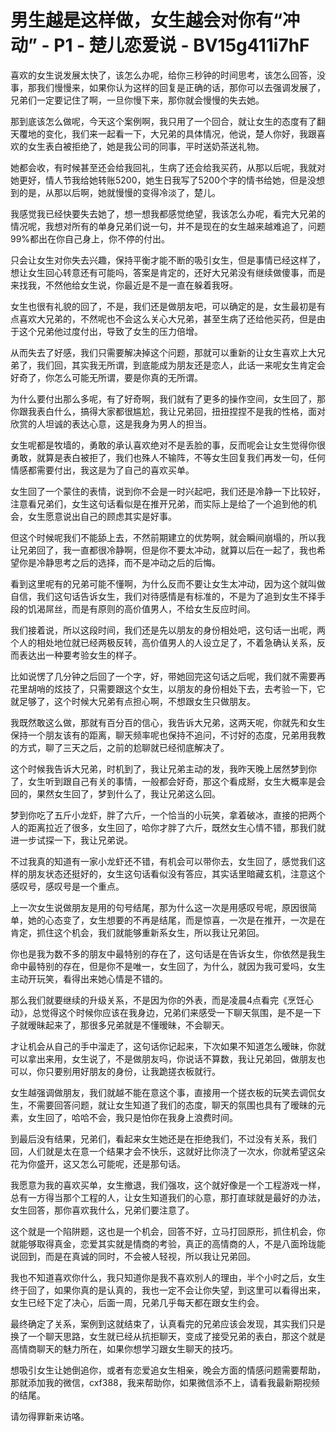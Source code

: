 # 男生越是这样做，女生越会对你有“冲动” - P1 - 楚儿恋爱说 - BV15g411i7hF

喜欢的女生说发展太快了，该怎么办呢，给你三秒钟的时间思考，该怎么回答，没事，那我们慢慢来，如果你认为这样的回复是正确的话，那你可以去强调发展了，兄弟们一定要记住了啊，一旦你慢下来，那你就会慢慢的失去她。

那到底该怎么做呢，今天这个案例啊，我只用了一个回合，就让女生的态度有了翻天覆地的变化，我们来一起看一下，大兄弟的具体情况，他说，楚人你好，我跟喜欢的女生表白被拒绝了，她是我公司的同事，平时送奶茶送礼物。

她都会收，有时候甚至还会给我回礼，生病了还会给我买药，从那以后呢，我就对她更好，情人节我给她转账5200，她生日我写了5200个字的情书给她，但是没想到的是，从那以后啊，她就慢慢的变得冷淡了，楚儿。

我感觉我已经快要失去她了，想一想我都感觉绝望，我该怎么办呢，看完大兄弟的情况呢，我想对所有的单身兄弟们说一句，并不是现在的女生越来越难追了，问题99%都出在你自己身上，你不停的付出。

只会让女生对你失去兴趣，保持平衡才能不断的吸引女生，但是事情已经这样了，想让女生回心转意还有可能吗，答案是肯定的，还好大兄弟没有继续做傻事，而是来找我，不然他给女生说，你最近是不是一直在躲着我呀。

女生也很有礼貌的回了，不是，我们还是做朋友吧，可以确定的是，女生最初是有点喜欢大兄弟的，不然呢也不会这么关心大兄弟，甚至生病了还给他买药，但是由于这个兄弟他过度付出，导致了女生的压力倍增。

从而失去了好感，我们只需要解决掉这个问题，那就可以重新的让女生喜欢上大兄弟了，我们回，其实我无所谓，到底能成为朋友还是恋人，此话一来呢女生肯定会好奇了，你怎么可能无所谓，要是你真的无所谓。

为什么要付出那么多呢，有了好奇啊，我们就有了更多的操作空间，女生回了，那你跟我表白什么，搞得大家都很尴尬，我让兄弟回，扭扭捏捏不是我的性格，面对欣赏的人坦诚的表达心意，这是我身为男人的担当。

女生呢都是牧墙的，勇敢的承认喜欢绝对不是丢脸的事，反而呢会让女生觉得你很勇敢，就算是表白被拒了，我们也殊人不输阵，不等女生回复我们再发一句，任何情感都需要付出，我这是为了自己的喜欢买单。

女生回了一个蒙住的表情，说到你不会是一时兴起吧，我们还是冷静一下比较好，注意看兄弟们，女生这句话看似是在推开兄弟，而实际上是给了一个追到他的机会，女生愿意说出自己的顾虑其实是好事。

但这个时候呢我们不能舔上去，不然前期建立的优势啊，就会瞬间崩塌的，所以我让兄弟回了，我一直都很冷静啊，但是你不要太冲动，就算以后在一起了，我也希望你是冷静思考之后的选择，而不是冲动之后的后悔。

看到这里呢有的兄弟可能不懂啊，为什么反而不要让女生太冲动，因为这个就叫做自信，我们这句话告诉女生，我们对待感情是有标准的，不是为了追到女生不择手段的饥渴屌丝，而是有原则的高价值男人，不给女生反应时间。

我们接着说，所以这段时间，我们还是先以朋友的身份相处吧，这句话一出呢，两个人的相处地位就已经两极反转，高价值男人的人设立足了，不着急确认关系，反而表达出一种要考验女生的样子。

比如说愣了几分钟之后回了一个字，好，带她回完这句话之后呢，我们就不需要再花里胡哨的炫技了，只需要跟这个女生，以朋友的身份相处下去，去考验一下，它就足够了，这个时候大兄弟有点担心啊，不想跟女生只做朋友。

我既然敢这么做，那就有百分百的信心，我告诉大兄弟，这两天呢，你就先和女生保持一个朋友该有的距离，聊天频率呢也保持不追问，不讨好的态度，兄弟用我教的方式，聊了三天之后，之前的尬聊就已经彻底解决了。

这个时候我告诉大兄弟，时机到了，我让兄弟主动的发，我昨天晚上居然梦到你了，女生听到跟自己有关的事情，一般都会好奇，那这个看成掰，女生大概率是会回的，果然女生回了，梦到什么了，我让兄弟这么回。

梦到你吃了五斤小龙虾，胖了六斤，一个恰当的小玩笑，拿着破冰，直接的把两个人的距离拉近了很多，女生回了，哈你才胖了六斤，既然女生心情不错，那我们就进一步试探一下，我让兄弟说。

不过我真的知道有一家小龙虾还不错，有机会可以带你去，女生回了，感觉我们这样的朋友状态还挺好的，女生这句话看似没有答应，其实话里暗藏玄机，注意这个感叹号，感叹号是一个重点。

上一次女生说做朋友是用的句号结尾，那为什么这一次是用感叹号呢，原因很简单，她的心态变了，女生想要的不再是结尾，而是惊喜，一次是在推开，一次是在肯定，抓住这个机会，我们就能够重新系女生，所以我让兄弟回。

你也是我为数不多的朋友中最特别的存在了，这句话是在告诉女生，你依然是我生命中最特别的存在，但是你不是唯一，女生回了，为什么，就因为我可爱吗，女生主动开玩笑，看得出来她心情是不错的。

那么我们就要继续的升级关系，不是因为你的外表，而是凌晨4点看完《烹饪心动》，总觉得这个时候你应该在我身边，兄弟们来感受一下聊天氛围，是不是一下子就暧昧起来了，那很多兄弟就是不懂暧昧，不会聊天。

才让机会从自己的手中溜走了，这句话你记起来，下次如果不知道怎么暧昧，你就可以拿出来用，女生说了，不是做朋友吗，你说话不算数，我让兄弟回，做朋友也可以，你只要别用好朋友的身份，让我跪搓衣板就行。

女生越强调做朋友，我们就越不能在意这个事，直接用一个搓衣板的玩笑去调侃女生，不需要回答问题，就让女生知道了我们的态度，聊天的氛围也具有了暧昧的元素，女生回了，哈哈不会，我只是怕你在我身上浪费时间。

到最后没有结果，兄弟们，看起来女生她还是在拒绝我们，不过没有关系，我们回，人们就是太在意一个结果才会不快乐，这就好比你浇了一次水，你就希望这朵花为你盛开，这又怎么可能呢，还是那句话。

我愿意为我的喜欢买单，女生撤退，我们强攻，这个就好像是一个工程游戏一样，总有一方得当那个工程的人，让女生知道我们的心意，那打直球就是最好的办法，女生回答，那你喜欢我什么，兄弟们要注意了。

这个就是一个陷阱题，这也是一个机会，回答不好，立马打回原形，抓住机会，你就能够取得真金，恋爱其实就是情商的考验，真正的高情商的人，不是八面玲珑能说回到，而是在真诚的同时，不会被人轻视，所以我让兄弟回。

我也不知道喜欢你什么，我只知道你是我不喜欢别人的理由，半个小时之后，女生终于回了，如果你真的是认真的，我也一定不会让你失望，到这里可以看得出来，女生已经下定了决心，后面一周，兄弟几乎每天都在跟女生约会。

最终确定了关系，案例到这就结束了，认真看完的兄弟应该会发现，其实我们只是换了一个聊天思路，女生就已经从抗拒聊天，变成了接受兄弟的表白，那这个就是高情商聊天的魅力所在，如果你想学习跟女生聊天的技巧。

想吸引女生让她倒追你，或者有恋爱追女生相亲，晚会方面的情感问题需要帮助，那就添加我的微信，cxf388，我来帮助你，如果微信添不上，请看我最新期视频的结尾。

请勿得罪新来访咯。